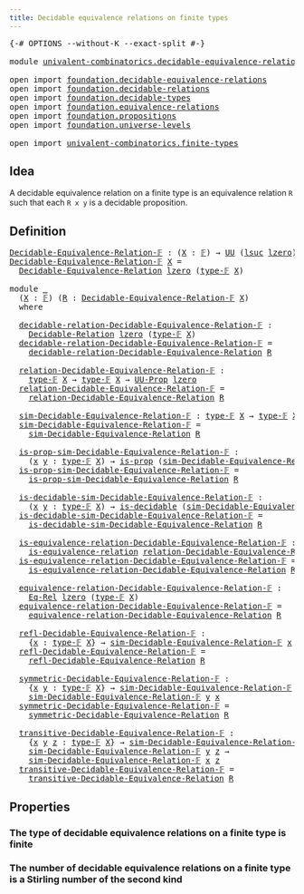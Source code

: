 ```yaml
---
title: Decidable equivalence relations on finite types
---
```


<pre class="Agda"><a id="73" class="Symbol">{-#</a> <a id="77" class="Keyword">OPTIONS</a> <a id="85" class="Pragma">--without-K</a> <a id="97" class="Pragma">--exact-split</a> <a id="111" class="Symbol">#-}</a>

<a id="116" class="Keyword">module</a> <a id="123" href="univalent-combinatorics.decidable-equivalence-relations.html" class="Module">univalent-combinatorics.decidable-equivalence-relations</a> <a id="179" class="Keyword">where</a>

<a id="186" class="Keyword">open</a> <a id="191" class="Keyword">import</a> <a id="198" href="foundation.decidable-equivalence-relations.html" class="Module">foundation.decidable-equivalence-relations</a>
<a id="241" class="Keyword">open</a> <a id="246" class="Keyword">import</a> <a id="253" href="foundation.decidable-relations.html" class="Module">foundation.decidable-relations</a>
<a id="284" class="Keyword">open</a> <a id="289" class="Keyword">import</a> <a id="296" href="foundation.decidable-types.html" class="Module">foundation.decidable-types</a>
<a id="323" class="Keyword">open</a> <a id="328" class="Keyword">import</a> <a id="335" href="foundation.equivalence-relations.html" class="Module">foundation.equivalence-relations</a>
<a id="368" class="Keyword">open</a> <a id="373" class="Keyword">import</a> <a id="380" href="foundation.propositions.html" class="Module">foundation.propositions</a>
<a id="404" class="Keyword">open</a> <a id="409" class="Keyword">import</a> <a id="416" href="foundation.universe-levels.html" class="Module">foundation.universe-levels</a>

<a id="444" class="Keyword">open</a> <a id="449" class="Keyword">import</a> <a id="456" href="univalent-combinatorics.finite-types.html" class="Module">univalent-combinatorics.finite-types</a>
</pre>
## Idea

A decidable equivalence relation on a finite type is an equivalence relation `R` such that each `R x y` is a decidable proposition.

## Definition

<pre class="Agda"><a id="Decidable-Equivalence-Relation-𝔽"></a><a id="663" href="univalent-combinatorics.decidable-equivalence-relations.html#663" class="Function">Decidable-Equivalence-Relation-𝔽</a> <a id="696" class="Symbol">:</a> <a id="698" class="Symbol">(</a><a id="699" href="univalent-combinatorics.decidable-equivalence-relations.html#699" class="Bound">X</a> <a id="701" class="Symbol">:</a> <a id="703" href="univalent-combinatorics.finite-types.html#4873" class="Function">𝔽</a><a id="704" class="Symbol">)</a> <a id="706" class="Symbol">→</a> <a id="708" href="foundation-core.universe-levels.html#235" class="Primitive">UU</a> <a id="711" class="Symbol">(</a><a id="712" href="Agda.Primitive.html#780" class="Primitive">lsuc</a> <a id="717" href="Agda.Primitive.html#764" class="Primitive">lzero</a><a id="722" class="Symbol">)</a>
<a id="724" href="univalent-combinatorics.decidable-equivalence-relations.html#663" class="Function">Decidable-Equivalence-Relation-𝔽</a> <a id="757" href="univalent-combinatorics.decidable-equivalence-relations.html#757" class="Bound">X</a> <a id="759" class="Symbol">=</a>
  <a id="763" href="foundation.decidable-equivalence-relations.html#1577" class="Function">Decidable-Equivalence-Relation</a> <a id="794" href="Agda.Primitive.html#764" class="Primitive">lzero</a> <a id="800" class="Symbol">(</a><a id="801" href="univalent-combinatorics.finite-types.html#4912" class="Function">type-𝔽</a> <a id="808" href="univalent-combinatorics.decidable-equivalence-relations.html#757" class="Bound">X</a><a id="809" class="Symbol">)</a>

<a id="812" class="Keyword">module</a> <a id="819" href="univalent-combinatorics.decidable-equivalence-relations.html#819" class="Module">_</a>
  <a id="823" class="Symbol">(</a><a id="824" href="univalent-combinatorics.decidable-equivalence-relations.html#824" class="Bound">X</a> <a id="826" class="Symbol">:</a> <a id="828" href="univalent-combinatorics.finite-types.html#4873" class="Function">𝔽</a><a id="829" class="Symbol">)</a> <a id="831" class="Symbol">(</a><a id="832" href="univalent-combinatorics.decidable-equivalence-relations.html#832" class="Bound">R</a> <a id="834" class="Symbol">:</a> <a id="836" href="univalent-combinatorics.decidable-equivalence-relations.html#663" class="Function">Decidable-Equivalence-Relation-𝔽</a> <a id="869" href="univalent-combinatorics.decidable-equivalence-relations.html#824" class="Bound">X</a><a id="870" class="Symbol">)</a>
  <a id="874" class="Keyword">where</a>

  <a id="883" href="univalent-combinatorics.decidable-equivalence-relations.html#883" class="Function">decidable-relation-Decidable-Equivalence-Relation-𝔽</a> <a id="935" class="Symbol">:</a>
    <a id="941" href="foundation.decidable-relations.html#485" class="Function">Decidable-Relation</a> <a id="960" href="Agda.Primitive.html#764" class="Primitive">lzero</a> <a id="966" class="Symbol">(</a><a id="967" href="univalent-combinatorics.finite-types.html#4912" class="Function">type-𝔽</a> <a id="974" href="univalent-combinatorics.decidable-equivalence-relations.html#824" class="Bound">X</a><a id="975" class="Symbol">)</a>
  <a id="979" href="univalent-combinatorics.decidable-equivalence-relations.html#883" class="Function">decidable-relation-Decidable-Equivalence-Relation-𝔽</a> <a id="1031" class="Symbol">=</a>
    <a id="1037" href="foundation.decidable-equivalence-relations.html#1897" class="Function">decidable-relation-Decidable-Equivalence-Relation</a> <a id="1087" href="univalent-combinatorics.decidable-equivalence-relations.html#832" class="Bound">R</a>

  <a id="1092" href="univalent-combinatorics.decidable-equivalence-relations.html#1092" class="Function">relation-Decidable-Equivalence-Relation-𝔽</a> <a id="1134" class="Symbol">:</a>
    <a id="1140" href="univalent-combinatorics.finite-types.html#4912" class="Function">type-𝔽</a> <a id="1147" href="univalent-combinatorics.decidable-equivalence-relations.html#824" class="Bound">X</a> <a id="1149" class="Symbol">→</a> <a id="1151" href="univalent-combinatorics.finite-types.html#4912" class="Function">type-𝔽</a> <a id="1158" href="univalent-combinatorics.decidable-equivalence-relations.html#824" class="Bound">X</a> <a id="1160" class="Symbol">→</a> <a id="1162" href="foundation-core.propositions.html#1393" class="Function">UU-Prop</a> <a id="1170" href="Agda.Primitive.html#764" class="Primitive">lzero</a>
  <a id="1178" href="univalent-combinatorics.decidable-equivalence-relations.html#1092" class="Function">relation-Decidable-Equivalence-Relation-𝔽</a> <a id="1220" class="Symbol">=</a>
    <a id="1226" href="foundation.decidable-equivalence-relations.html#2040" class="Function">relation-Decidable-Equivalence-Relation</a> <a id="1266" href="univalent-combinatorics.decidable-equivalence-relations.html#832" class="Bound">R</a>

  <a id="1271" href="univalent-combinatorics.decidable-equivalence-relations.html#1271" class="Function">sim-Decidable-Equivalence-Relation-𝔽</a> <a id="1308" class="Symbol">:</a> <a id="1310" href="univalent-combinatorics.finite-types.html#4912" class="Function">type-𝔽</a> <a id="1317" href="univalent-combinatorics.decidable-equivalence-relations.html#824" class="Bound">X</a> <a id="1319" class="Symbol">→</a> <a id="1321" href="univalent-combinatorics.finite-types.html#4912" class="Function">type-𝔽</a> <a id="1328" href="univalent-combinatorics.decidable-equivalence-relations.html#824" class="Bound">X</a> <a id="1330" class="Symbol">→</a> <a id="1332" href="foundation-core.universe-levels.html#235" class="Primitive">UU</a> <a id="1335" href="Agda.Primitive.html#764" class="Primitive">lzero</a>
  <a id="1343" href="univalent-combinatorics.decidable-equivalence-relations.html#1271" class="Function">sim-Decidable-Equivalence-Relation-𝔽</a> <a id="1380" class="Symbol">=</a>
    <a id="1386" href="foundation.decidable-equivalence-relations.html#2236" class="Function">sim-Decidable-Equivalence-Relation</a> <a id="1421" href="univalent-combinatorics.decidable-equivalence-relations.html#832" class="Bound">R</a>

  <a id="1426" href="univalent-combinatorics.decidable-equivalence-relations.html#1426" class="Function">is-prop-sim-Decidable-Equivalence-Relation-𝔽</a> <a id="1471" class="Symbol">:</a>
    <a id="1477" class="Symbol">(</a><a id="1478" href="univalent-combinatorics.decidable-equivalence-relations.html#1478" class="Bound">x</a> <a id="1480" href="univalent-combinatorics.decidable-equivalence-relations.html#1480" class="Bound">y</a> <a id="1482" class="Symbol">:</a> <a id="1484" href="univalent-combinatorics.finite-types.html#4912" class="Function">type-𝔽</a> <a id="1491" href="univalent-combinatorics.decidable-equivalence-relations.html#824" class="Bound">X</a><a id="1492" class="Symbol">)</a> <a id="1494" class="Symbol">→</a> <a id="1496" href="foundation-core.propositions.html#1309" class="Function">is-prop</a> <a id="1504" class="Symbol">(</a><a id="1505" href="univalent-combinatorics.decidable-equivalence-relations.html#1271" class="Function">sim-Decidable-Equivalence-Relation-𝔽</a> <a id="1542" href="univalent-combinatorics.decidable-equivalence-relations.html#1478" class="Bound">x</a> <a id="1544" href="univalent-combinatorics.decidable-equivalence-relations.html#1480" class="Bound">y</a><a id="1545" class="Symbol">)</a>
  <a id="1549" href="univalent-combinatorics.decidable-equivalence-relations.html#1426" class="Function">is-prop-sim-Decidable-Equivalence-Relation-𝔽</a> <a id="1594" class="Symbol">=</a>
    <a id="1600" href="foundation.decidable-equivalence-relations.html#2407" class="Function">is-prop-sim-Decidable-Equivalence-Relation</a> <a id="1643" href="univalent-combinatorics.decidable-equivalence-relations.html#832" class="Bound">R</a>

  <a id="1648" href="univalent-combinatorics.decidable-equivalence-relations.html#1648" class="Function">is-decidable-sim-Decidable-Equivalence-Relation-𝔽</a> <a id="1698" class="Symbol">:</a>
    <a id="1704" class="Symbol">(</a><a id="1705" href="univalent-combinatorics.decidable-equivalence-relations.html#1705" class="Bound">x</a> <a id="1707" href="univalent-combinatorics.decidable-equivalence-relations.html#1707" class="Bound">y</a> <a id="1709" class="Symbol">:</a> <a id="1711" href="univalent-combinatorics.finite-types.html#4912" class="Function">type-𝔽</a> <a id="1718" href="univalent-combinatorics.decidable-equivalence-relations.html#824" class="Bound">X</a><a id="1719" class="Symbol">)</a> <a id="1721" class="Symbol">→</a> <a id="1723" href="foundation.decidable-types.html#1915" class="Function">is-decidable</a> <a id="1736" class="Symbol">(</a><a id="1737" href="univalent-combinatorics.decidable-equivalence-relations.html#1271" class="Function">sim-Decidable-Equivalence-Relation-𝔽</a> <a id="1774" href="univalent-combinatorics.decidable-equivalence-relations.html#1705" class="Bound">x</a> <a id="1776" href="univalent-combinatorics.decidable-equivalence-relations.html#1707" class="Bound">y</a><a id="1777" class="Symbol">)</a>
  <a id="1781" href="univalent-combinatorics.decidable-equivalence-relations.html#1648" class="Function">is-decidable-sim-Decidable-Equivalence-Relation-𝔽</a> <a id="1831" class="Symbol">=</a>
    <a id="1837" href="foundation.decidable-equivalence-relations.html#2659" class="Function">is-decidable-sim-Decidable-Equivalence-Relation</a> <a id="1885" href="univalent-combinatorics.decidable-equivalence-relations.html#832" class="Bound">R</a>

  <a id="1890" href="univalent-combinatorics.decidable-equivalence-relations.html#1890" class="Function">is-equivalence-relation-Decidable-Equivalence-Relation-𝔽</a> <a id="1947" class="Symbol">:</a>
    <a id="1953" href="foundation.equivalence-relations.html#764" class="Function">is-equivalence-relation</a> <a id="1977" href="univalent-combinatorics.decidable-equivalence-relations.html#1092" class="Function">relation-Decidable-Equivalence-Relation-𝔽</a>
  <a id="2021" href="univalent-combinatorics.decidable-equivalence-relations.html#1890" class="Function">is-equivalence-relation-Decidable-Equivalence-Relation-𝔽</a> <a id="2078" class="Symbol">=</a>
    <a id="2084" href="foundation.decidable-equivalence-relations.html#2931" class="Function">is-equivalence-relation-Decidable-Equivalence-Relation</a> <a id="2139" href="univalent-combinatorics.decidable-equivalence-relations.html#832" class="Bound">R</a>

  <a id="2144" href="univalent-combinatorics.decidable-equivalence-relations.html#2144" class="Function">equivalence-relation-Decidable-Equivalence-Relation-𝔽</a> <a id="2198" class="Symbol">:</a>
    <a id="2204" href="foundation.equivalence-relations.html#970" class="Function">Eq-Rel</a> <a id="2211" href="Agda.Primitive.html#764" class="Primitive">lzero</a> <a id="2217" class="Symbol">(</a><a id="2218" href="univalent-combinatorics.finite-types.html#4912" class="Function">type-𝔽</a> <a id="2225" href="univalent-combinatorics.decidable-equivalence-relations.html#824" class="Bound">X</a><a id="2226" class="Symbol">)</a>
  <a id="2230" href="univalent-combinatorics.decidable-equivalence-relations.html#2144" class="Function">equivalence-relation-Decidable-Equivalence-Relation-𝔽</a> <a id="2284" class="Symbol">=</a>
    <a id="2290" href="foundation.decidable-equivalence-relations.html#3124" class="Function">equivalence-relation-Decidable-Equivalence-Relation</a> <a id="2342" href="univalent-combinatorics.decidable-equivalence-relations.html#832" class="Bound">R</a>

  <a id="2347" href="univalent-combinatorics.decidable-equivalence-relations.html#2347" class="Function">refl-Decidable-Equivalence-Relation-𝔽</a> <a id="2385" class="Symbol">:</a>
    <a id="2391" class="Symbol">{</a><a id="2392" href="univalent-combinatorics.decidable-equivalence-relations.html#2392" class="Bound">x</a> <a id="2394" class="Symbol">:</a> <a id="2396" href="univalent-combinatorics.finite-types.html#4912" class="Function">type-𝔽</a> <a id="2403" href="univalent-combinatorics.decidable-equivalence-relations.html#824" class="Bound">X</a><a id="2404" class="Symbol">}</a> <a id="2406" class="Symbol">→</a> <a id="2408" href="univalent-combinatorics.decidable-equivalence-relations.html#1271" class="Function">sim-Decidable-Equivalence-Relation-𝔽</a> <a id="2445" href="univalent-combinatorics.decidable-equivalence-relations.html#2392" class="Bound">x</a> <a id="2447" href="univalent-combinatorics.decidable-equivalence-relations.html#2392" class="Bound">x</a>
  <a id="2451" href="univalent-combinatorics.decidable-equivalence-relations.html#2347" class="Function">refl-Decidable-Equivalence-Relation-𝔽</a> <a id="2489" class="Symbol">=</a>
    <a id="2495" href="foundation.decidable-equivalence-relations.html#3416" class="Function">refl-Decidable-Equivalence-Relation</a> <a id="2531" href="univalent-combinatorics.decidable-equivalence-relations.html#832" class="Bound">R</a>

  <a id="2536" href="univalent-combinatorics.decidable-equivalence-relations.html#2536" class="Function">symmetric-Decidable-Equivalence-Relation-𝔽</a> <a id="2579" class="Symbol">:</a>
    <a id="2585" class="Symbol">{</a><a id="2586" href="univalent-combinatorics.decidable-equivalence-relations.html#2586" class="Bound">x</a> <a id="2588" href="univalent-combinatorics.decidable-equivalence-relations.html#2588" class="Bound">y</a> <a id="2590" class="Symbol">:</a> <a id="2592" href="univalent-combinatorics.finite-types.html#4912" class="Function">type-𝔽</a> <a id="2599" href="univalent-combinatorics.decidable-equivalence-relations.html#824" class="Bound">X</a><a id="2600" class="Symbol">}</a> <a id="2602" class="Symbol">→</a> <a id="2604" href="univalent-combinatorics.decidable-equivalence-relations.html#1271" class="Function">sim-Decidable-Equivalence-Relation-𝔽</a> <a id="2641" href="univalent-combinatorics.decidable-equivalence-relations.html#2586" class="Bound">x</a> <a id="2643" href="univalent-combinatorics.decidable-equivalence-relations.html#2588" class="Bound">y</a> <a id="2645" class="Symbol">→</a>
    <a id="2651" href="univalent-combinatorics.decidable-equivalence-relations.html#1271" class="Function">sim-Decidable-Equivalence-Relation-𝔽</a> <a id="2688" href="univalent-combinatorics.decidable-equivalence-relations.html#2588" class="Bound">y</a> <a id="2690" href="univalent-combinatorics.decidable-equivalence-relations.html#2586" class="Bound">x</a>
  <a id="2694" href="univalent-combinatorics.decidable-equivalence-relations.html#2536" class="Function">symmetric-Decidable-Equivalence-Relation-𝔽</a> <a id="2737" class="Symbol">=</a>
    <a id="2743" href="foundation.decidable-equivalence-relations.html#3618" class="Function">symmetric-Decidable-Equivalence-Relation</a> <a id="2784" href="univalent-combinatorics.decidable-equivalence-relations.html#832" class="Bound">R</a>

  <a id="2789" href="univalent-combinatorics.decidable-equivalence-relations.html#2789" class="Function">transitive-Decidable-Equivalence-Relation-𝔽</a> <a id="2833" class="Symbol">:</a>
    <a id="2839" class="Symbol">{</a><a id="2840" href="univalent-combinatorics.decidable-equivalence-relations.html#2840" class="Bound">x</a> <a id="2842" href="univalent-combinatorics.decidable-equivalence-relations.html#2842" class="Bound">y</a> <a id="2844" href="univalent-combinatorics.decidable-equivalence-relations.html#2844" class="Bound">z</a> <a id="2846" class="Symbol">:</a> <a id="2848" href="univalent-combinatorics.finite-types.html#4912" class="Function">type-𝔽</a> <a id="2855" href="univalent-combinatorics.decidable-equivalence-relations.html#824" class="Bound">X</a><a id="2856" class="Symbol">}</a> <a id="2858" class="Symbol">→</a> <a id="2860" href="univalent-combinatorics.decidable-equivalence-relations.html#1271" class="Function">sim-Decidable-Equivalence-Relation-𝔽</a> <a id="2897" href="univalent-combinatorics.decidable-equivalence-relations.html#2840" class="Bound">x</a> <a id="2899" href="univalent-combinatorics.decidable-equivalence-relations.html#2842" class="Bound">y</a> <a id="2901" class="Symbol">→</a>
    <a id="2907" href="univalent-combinatorics.decidable-equivalence-relations.html#1271" class="Function">sim-Decidable-Equivalence-Relation-𝔽</a> <a id="2944" href="univalent-combinatorics.decidable-equivalence-relations.html#2842" class="Bound">y</a> <a id="2946" href="univalent-combinatorics.decidable-equivalence-relations.html#2844" class="Bound">z</a> <a id="2948" class="Symbol">→</a>
    <a id="2954" href="univalent-combinatorics.decidable-equivalence-relations.html#1271" class="Function">sim-Decidable-Equivalence-Relation-𝔽</a> <a id="2991" href="univalent-combinatorics.decidable-equivalence-relations.html#2840" class="Bound">x</a> <a id="2993" href="univalent-combinatorics.decidable-equivalence-relations.html#2844" class="Bound">z</a>
  <a id="2997" href="univalent-combinatorics.decidable-equivalence-relations.html#2789" class="Function">transitive-Decidable-Equivalence-Relation-𝔽</a> <a id="3041" class="Symbol">=</a>
    <a id="3047" href="foundation.decidable-equivalence-relations.html#4319" class="Function">transitive-Decidable-Equivalence-Relation</a> <a id="3089" href="univalent-combinatorics.decidable-equivalence-relations.html#832" class="Bound">R</a>
</pre>
## Properties

### The type of decidable equivalence relations on a finite type is finite

### The number of decidable equivalence relations on a finite type is a Stirling number of the second kind
